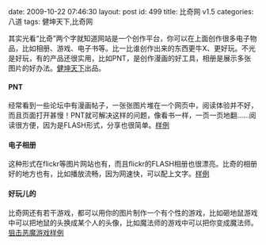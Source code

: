 date: 2009-10-22 07:46:30
layout: post
id: 499
title: 比奇网 v1.5
categories: 八道
tags: 健坤天下,比奇网

其实光看“比奇”两个字就知道网站是一个创作平台，你可以在上面创作很多电子物品，比如相册、游戏、电子书等。比一比谁创作出来的东西更牛X、更好玩。不光是好玩，有的产品还很实用，比如PNT，是创作漫画的好工具，相册是展示多张图片的好办法。[健坤天下](http://blog.kurrunk.com/archives/tag/%e5%81%a5%e5%9d%a4%e5%a4%a9%e4%b8%8b)出品。



#### PNT



经常看到一些论坛中有漫画帖子，一张张图片堆在一个网页中，阅读体验并不好，而且页面打开甚慢！PNT就可解决这样的问题，像看书一样，一页一页地翻……阅读很方便，因为是FLASH形式，分享也很简单。[样例](http://www.myb7.com/Box/view_readers.aspx?rid=282e9279-3614-4208-b1a4-f88c19ca878c)



#### 电子相册



这种形式在flickr等图片网站也有，而且flickr的FLASH相册也很漂亮。比奇的相册好的地方也有，比如播放流畅，因为网速快，可以配上文字。[样例](http://www.myb7.com/Box/BoxInfo.aspx?BoxId=4a3c504b-4959-4c25-8241-d877dc49c2b4)



#### 好玩儿的



比奇网还有若干游戏，都可以用你的图片制作一个有个性的游戏，比如砸地鼠游戏中可以把地鼠的头换成某个人的头像，比如魔法师的游戏中可以把你变成魔法师。[狙击恶魔游戏样例](http://www.myb7.com/Box/view_games.aspx?gid=2d6dcabd-c667-45b1-becb-48d1d3c3bf7a)
